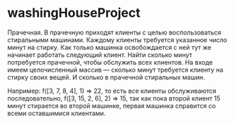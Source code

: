# washingHouseProject

Прачечная.
В прачечную приходят клиенты с целью воспользоваться стиральными машинами.
Каждому клиенты требуется указанное число минут на стирку.
Как только машинка освобождается с ней тут же начинает работать следующий клиент.
Найти сколько минут потребуется прачечной, чтобы обслужить всех клиентов.
На входе имеем целочисленный массив — сколько минут требуется клиенту на стирку своих вещей. И сколько в прачечной стиральных машин.
 
Например:
f([3, 7, 8, 4], 1) => 22, то есть все клиенты обслуживаются последовательно,
f([3, 15, 2, 6], 2) => 15, так как пока второй клиент 15 минут стирается во второй машинке, первая машинка справится со всеми оставшимися клиентами.
